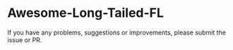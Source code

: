 # Awesome-Long-Tailed-FL
If you have any problems, suggestions or improvements, please submit the issue or PR.
